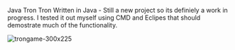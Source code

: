 Java Tron
Tron Written in Java - Still a new project so its definiely a work in progress. I tested it out myself using CMD and Eclipes that 
should demostrate much of the functionality. 

![trongame-300x225](https://cloud.githubusercontent.com/assets/13667918/9143051/a1109f4c-3cf8-11e5-88e2-6c06d72428eb.png)
